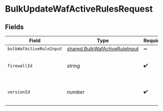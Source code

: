 # BulkUpdateWafActiveRulesRequest


## Fields

| Field                                                                          | Type                                                                           | Required                                                                       | Description                                                                    | Example                                                                        |
| ------------------------------------------------------------------------------ | ------------------------------------------------------------------------------ | ------------------------------------------------------------------------------ | ------------------------------------------------------------------------------ | ------------------------------------------------------------------------------ |
| `bulkWafActiveRuleInput`                                                       | [shared.BulkWafActiveRuleInput](../../models/shared/bulkwafactiveruleinput.md) | :heavy_minus_sign:                                                             | N/A                                                                            |                                                                                |
| `firewallId`                                                                   | *string*                                                                       | :heavy_check_mark:                                                             | Alphanumeric string identifying a WAF Firewall.                                | fW7g2uUGZzb2W9Euo4Mo0r                                                         |
| `versionId`                                                                    | *number*                                                                       | :heavy_check_mark:                                                             | Integer identifying a service version.                                         | 1                                                                              |